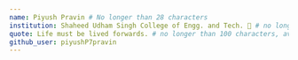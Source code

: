 ```yaml
---
name: Piyush Pravin # No longer than 28 characters
institution: Shaheed Udham Singh College of Engg. and Tech. 🚩 # no longer than 58 characters
quote: Life must be lived forwards. # no longer than 100 characters, avoid using quotes(") to guarantee the format remains the same.
github_user: piyushP7pravin
---
```

